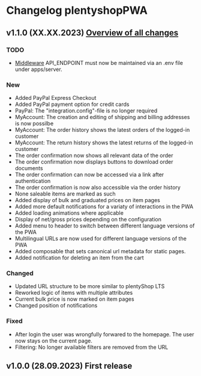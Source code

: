# Changelog plentyshopPWA

## v1.1.0 (XX.XX.2023) <a href="https://github.com/plentymarkets/plentyshop-pwa/compare/v1.0.0...v1.0.1" target="_blank" rel="noopener"><b>Overview of all changes</b></a>

### TODO

- [Middleware](./docs/config/middleware.md) API_ENDPOINT must now be maintained via an .env file under apps/server.

### New

- Added PayPal Express Checkout
- Added PayPal payment option for credit cards
- PayPal: The "integration.config"-file is no longer required
- MyAccount: The creation and editing of shipping and billing addresses is now possilbe
- MyAccount: The order history shows the latest orders of the logged-in customer
- MyAccount: The return history shows the latest returns of the logged-in customer
- The order confirmation now shows all relevant data of the order
- The order confirmation now displays buttons to download order documents
- The order confirmation can now be accessed via a link after authentication
- The order confirmation is now also accessible via the order history
- None saleable items are marked as such
- Added display of bulk and graduated prices on item pages
- Added more default notifications for a variaty of interactions in the PWA
- Added loading animations where applicable
- Display of net/gross prices depending on the configuration
- Added menu to header to switch between different language versions of the PWA
- Multilingual URLs are now used for different language versions of the PWA
- Added composable that sets canonical url metadata for static pages.
- Added notification for deleting an item from the cart

### Changed

- Updated URL structure to be more similar to plentyShop LTS
- Reworked logic of items with multiple attributes
- Current bulk price is now marked on item pages
- Changed position of notifications

### Fixed

- After login the user was wrongfully forwared to the homepage. The user now stays on the current page.
- Filtering: No longer available filters are removed from the URL

## v1.0.0 (28.09.2023) First release
